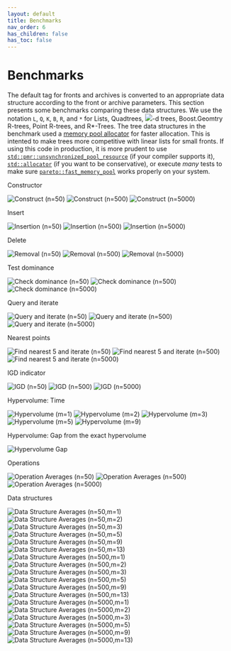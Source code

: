 ```yaml
---
layout: default
title: Benchmarks
nav_order: 6
has_children: false
has_toc: false
---
```

# Benchmarks

The default tag for fronts and archives is converted to an appropriate data structure according to the front or archive parameters. This section presents some benchmarks comparing these data structures. We use the notation `L`, `Q`, `K`, `B`, `R`, and `*` for Lists, Quadtrees, <img src="https://render.githubusercontent.com/render/math?math=k">-d trees, Boost.Geomtry R-trees, Point R-trees, and R*-Trees. The tree data structures in the benchmark used a [memory pool allocator](https://github.com/alandefreitas/pareto-front/blob/master/sources/pareto_front/memory_pool.h) for faster allocation. This is intented to make trees more competitive with linear lists for small fronts. If using this code in production, it is more prudent to use [`std::pmr::unsynchronized_pool_resource`](https://en.cppreference.com/w/cpp/memory/unsynchronized_pool_resource/unsynchronized_pool_resource) (if your compiler supports it), [`std::allocator`](https://en.cppreference.com/w/cpp/memory/allocator) (if you want to be conservative), or execute *many* tests to make sure [`pareto::fast_memory_pool`](https://github.com/alandefreitas/pareto-front/blob/master/sources/pareto_front/memory_pool.h) works properly on your system.


Constructor

![Construct (n=50)](img/construct_n_50.png)
![Construct (n=500)](img/construct_n_500.png)
![Construct (n=5000)](img/construct_n_5000.png)




Insert

![Insertion (n=50)](img/insertion_n_50.png)
![Insertion (n=500)](img/insertion_n_500.png)
![Insertion (n=5000)](img/insertion_n_5000.png)




Delete

![Removal (n=50)](img/removal_n_50.png)
![Removal (n=500)](img/removal_n_500.png)
![Removal (n=5000)](img/removal_n_5000.png)




Test dominance

![Check dominance (n=50)](img/check_dominance_n_50.png)
![Check dominance (n=500)](img/check_dominance_n_500.png)
![Check dominance (n=5000)](img/check_dominance_n_5000.png)




Query and iterate

![Query and iterate (n=50)](img/query_n_50.png)
![Query and iterate (n=500)](img/query_n_500.png)
![Query and iterate (n=5000)](img/query_n_5000.png)




Nearest points

![Find nearest 5 and iterate (n=50)](img/nearest_n_50.png)
![Find nearest 5 and iterate (n=500)](img/nearest_n_500.png)
![Find nearest 5 and iterate (n=5000)](img/nearest_n_5000.png)




IGD indicator

![IGD (n=50)](img/igd_n_50.png)
![IGD (n=500)](img/igd_n_500.png)
![IGD (n=5000)](img/igd_n_5000.png)




Hypervolume: Time

![Hypervolume (m=1)](img/hypervolume_m_1.png)
![Hypervolume (m=2)](img/hypervolume_m_2.png)
![Hypervolume (m=3)](img/hypervolume_m_3.png)
![Hypervolume (m=5)](img/hypervolume_m_5.png)
![Hypervolume (m=9)](img/hypervolume_m_9.png)




Hypervolume: Gap from the exact hypervolume

![Hypervolume Gap](img/hypervolume_gap.png)




Operations

![Operation Averages (n=50)](img/op_averages_n_50.png)
![Operation Averages (n=500)](img/op_averages_n_500.png)
![Operation Averages (n=5000)](img/op_averages_n_5000.png)




Data structures

![Data Structure Averages (n=50,m=1)](img/structure_averages_n_50_m_1.png)
![Data Structure Averages (n=50,m=2)](img/structure_averages_n_50_m_2.png)
![Data Structure Averages (n=50,m=3)](img/structure_averages_n_50_m_3.png)
![Data Structure Averages (n=50,m=5)](img/structure_averages_n_50_m_5.png)
![Data Structure Averages (n=50,m=9)](img/structure_averages_n_50_m_9.png)
![Data Structure Averages (n=50,m=13)](img/structure_averages_n_50_m_13.png)
![Data Structure Averages (n=500,m=1)](img/structure_averages_n_500_m_1.png)
![Data Structure Averages (n=500,m=2)](img/structure_averages_n_500_m_2.png)
![Data Structure Averages (n=500,m=3)](img/structure_averages_n_500_m_3.png)
![Data Structure Averages (n=500,m=5)](img/structure_averages_n_500_m_5.png)
![Data Structure Averages (n=500,m=9)](img/structure_averages_n_500_m_9.png)
![Data Structure Averages (n=500,m=13)](img/structure_averages_n_500_m_13.png)
![Data Structure Averages (n=5000,m=1)](img/structure_averages_n_5000_m_1.png)
![Data Structure Averages (n=5000,m=2)](img/structure_averages_n_5000_m_2.png)
![Data Structure Averages (n=5000,m=3)](img/structure_averages_n_5000_m_3.png)
![Data Structure Averages (n=5000,m=5)](img/structure_averages_n_5000_m_5.png)
![Data Structure Averages (n=5000,m=9)](img/structure_averages_n_5000_m_9.png)
![Data Structure Averages (n=5000,m=13)](img/structure_averages_n_5000_m_13.png)







<!-- Generated with mdsplit: https://github.com/alandefreitas/mdsplit -->
